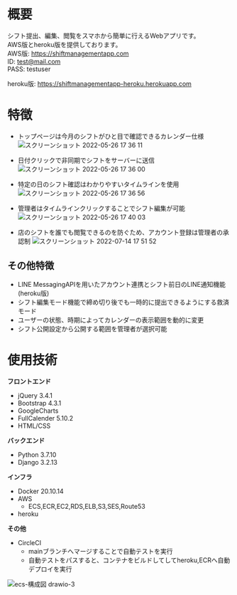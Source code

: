 # 概要
シフト提出、編集、閲覧をスマホから簡単に行えるWebアプリです。  
AWS版とheroku版を提供しております。  
AWS版: https://shiftmanagementapp.com  
ID: test@mail.com  
PASS: testuser  
  
heroku版: https://shiftmanagementapp-heroku.herokuapp.com
# 特徴
- トップページは今月のシフトがひと目で確認できるカレンダー仕様
![スクリーンショット 2022-05-26 17 36 11](https://user-images.githubusercontent.com/66234583/170451739-9a803d85-5831-43d0-96c7-d349bc9f2a88.png)  
  
- 日付クリックで非同期でシフトをサーバーに送信
![スクリーンショット 2022-05-26 17 36 00](https://user-images.githubusercontent.com/66234583/170451672-6c52b051-f6e0-41f8-8193-f4af99976435.png)  
  
- 特定の日のシフト確認はわかりやすいタイムラインを使用
![スクリーンショット 2022-05-26 17 36 56](https://user-images.githubusercontent.com/66234583/170451571-5ee56d35-6238-41bb-8894-d330fe39de35.png)  

- 管理者はタイムラインクリックすることでシフト編集が可能
![スクリーンショット 2022-05-26 17 40 03](https://user-images.githubusercontent.com/66234583/170452082-461ce166-0b7f-4331-9a77-6594252cb33b.png)  

- 店のシフトを誰でも閲覧できるのを防ぐため、アカウント登録は管理者の承認制
![スクリーンショット 2022-07-14 17 51 52](https://user-images.githubusercontent.com/66234583/180380212-237f835e-e99d-45ae-8959-e4b459a8a942.png)  
## その他特徴
- LINE MessagingAPIを用いたアカウント連携とシフト前日のLINE通知機能(heroku版)
- シフト編集モード機能で締め切り後でも一時的に提出できるようにする救済モード
- ユーザーの状態、時期によってカレンダーの表示範囲を動的に変更
- シフト公開設定から公開する範囲を管理者が選択可能
# 使用技術
**フロントエンド**
- jQuery 3.4.1
- Bootstrap 4.3.1
- GoogleCharts
- FullCalender 5.10.2
- HTML/CSS
  
**バックエンド**
- Python 3.7.10
- Django 3.2.13
  
**インフラ**
- Docker 20.10.14
- AWS
    - ECS,ECR,EC2,RDS,ELB,S3,SES,Route53
- heroku

**その他**
- CircleCI
    - mainブランチへマージすることで自動テストを実行
    - 自動テストをパスすると、コンテナをビルドしてしてheroku,ECRへ自動デプロイを実行

![ecs-構成図 drawio-3](https://user-images.githubusercontent.com/66234583/184472486-99bb3297-5cb6-48c3-b30a-f76edaadac48.svg)






